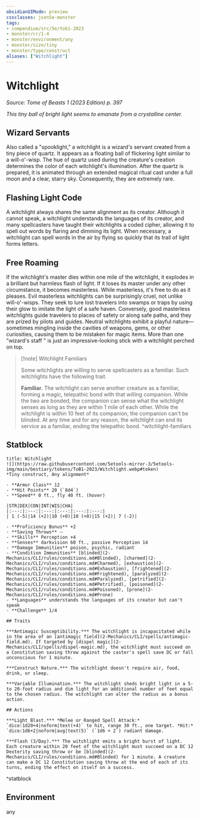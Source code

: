 ```yaml
---
obsidianUIMode: preview
cssclasses: json5e-monster
tags:
- compendium/src/5e/tob1-2023
- monster/cr/1-4
- monster/environment/any
- monster/size/tiny
- monster/type/construct
aliases: ["Witchlight"]
---
```

# Witchlight
*Source: Tome of Beasts 1 (2023 Edition) p. 397*  

*This tiny ball of bright light seems to emanate from a crystalline center.*

## Wizard Servants

Also called a "spooklight," a witchlight is a wizard's servant created from a tiny piece of quartz. It appears as a floating ball of flickering light similar to a will-o'-wisp. The hue of quartz used during the creature's creation determines the color of each witchlight's illumination. After the quartz is prepared, it is animated through an extended magical ritual cast under a full moon and a clear, starry sky. Consequently, they are extremely rare.

## Flashing Light Code

A witchlight always shares the same alignment as its creator. Although it cannot speak, a witchlight understands the languages of its creator, and many spellcasters have taught their witchlights a coded cipher, allowing it to spell out words by flaring and dimming its light. When necessary, a witchlight can spell words in the air by flying so quickly that its trail of light forms letters.

## Free Roaming

If the witchlight's master dies within one mile of the witchlight, it explodes in a brilliant but harmless flash of light. If it loses its master under any other circumstance, it becomes masterless. While masterless, it's free to do as it pleases. Evil masterless witchlights can be surprisingly cruel, not unlike will-o'-wisps. They seek to lure lost travelers into swamps or traps by using their glow to imitate the light of a safe haven. Conversely, good masterless witchlights guide travelers to places of safety or along safe paths, and they are prized by pilots and guides. Neutral witchlights exhibit a playful nature—sometimes mingling inside the cavities of weapons, gems, or other curiosities, causing them to be mistaken for magic items. More than one "wizard's staff " is just an impressive-looking stick with a witchlight perched on top.

> [!note] Witchlight Familiars
> 
> Some witchlights are willing to serve spellcasters as a familiar. Such witchlights have the following trait.
> 
> **Familiar.** The witchlight can serve another creature as a familiar, forming a magic, telepathic bond with that willing companion. While the two are bonded, the companion can sense what the witchlight senses as long as they are within 1 mile of each other. While the witchlight is within 10 feet of its companion, the companion can't be blinded. At any time and for any reason, the witchlight can end its service as a familiar, ending the telepathic bond.
^witchlight-familiars

## Statblock

```ad-statblock
title: Witchlight
![](https://raw.githubusercontent.com/5etools-mirror-3/5etools-img/main/bestiary/tokens/ToB1-2023/Witchlight.webp#token)
*Tiny construct, Any alignment*

- **Armor Class** 12
- **Hit Points** 20 (`8d4`)
- **Speed** 0 ft., fly 40 ft. (hover)

|STR|DEX|CON|INT|WIS|CHA|
|:---:|:---:|:---:|:---:|:---:|:---:|
| 1 (-5)|14 (+2)|10 (+0)|10 (+0)|15 (+2)| 7 (-2)|

- **Proficiency Bonus** +2
- **Saving Throws** ⏤
- **Skills** Perception +4
- **Senses** darkvision 60 ft., passive Perception 14
- **Damage Immunities** poison, psychic, radiant
- **Condition Immunities** [blinded](2-Mechanics/CLI/rules/conditions.md#Blinded), [charmed](2-Mechanics/CLI/rules/conditions.md#Charmed), [exhaustion](2-Mechanics/CLI/rules/conditions.md#Exhaustion), [frightened](2-Mechanics/CLI/rules/conditions.md#Frightened), [paralyzed](2-Mechanics/CLI/rules/conditions.md#Paralyzed), [petrified](2-Mechanics/CLI/rules/conditions.md#Petrified), [poisoned](2-Mechanics/CLI/rules/conditions.md#Poisoned), [prone](2-Mechanics/CLI/rules/conditions.md#Prone)
- **Languages** understands the languages of its creator but can't speak
- **Challenge** 1/4

## Traits

***Antimagic Susceptibility.*** The witchlight is incapacitated while in the area of an [antimagic field](2-Mechanics/CLI/spells/antimagic-field.md). If targeted by [dispel magic](2-Mechanics/CLI/spells/dispel-magic.md), the witchlight must succeed on a Constitution saving throw against the caster's spell save DC or fall unconscious for 1 minute.

***Construct Nature.*** The witchlight doesn't require air, food, drink, or sleep.

***Variable Illumination.*** The witchlight sheds bright light in a 5- to 20-foot radius and dim light for an additional number of feet equal to the chosen radius. The witchlight can alter the radius as a bonus action.

## Actions

***Light Blast.*** *Melee or Ranged Spell Attack:* `dice:1d20+4|noform|text(+4)` to hit, range 30 ft., one target. *Hit:* `dice:1d6+2|noform|avg|text(5)` (`1d6 + 2`) radiant damage.

***Flash (3/Day).*** The witchlight emits a bright burst of light. Each creature within 20 feet of the witchlight must succeed on a DC 12 Dexterity saving throw or be [blinded](2-Mechanics/CLI/rules/conditions.md#Blinded) for 1 minute. A creature can make a DC 12 Constitution saving throw at the end of each of its turns, ending the effect on itself on a success.
```
^statblock

## Environment

any